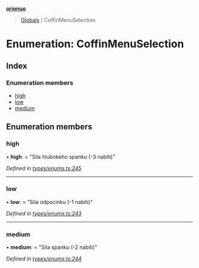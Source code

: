 **[orionuo](../README.md)**

> [Globals](../globals.md) / CoffinMenuSelection

# Enumeration: CoffinMenuSelection

## Index

### Enumeration members

* [high](coffinmenuselection.md#high)
* [low](coffinmenuselection.md#low)
* [medium](coffinmenuselection.md#medium)

## Enumeration members

### high

•  **high**:  = "Sila hlubokeho spanku (-3 nabiti)"

*Defined in [types/enums.ts:245](https://github.com/msviha/orionuo/blob/029a15d/src/types/enums.ts#L245)*

___

### low

•  **low**:  = "Sila odpocinku (-1 nabiti)"

*Defined in [types/enums.ts:243](https://github.com/msviha/orionuo/blob/029a15d/src/types/enums.ts#L243)*

___

### medium

•  **medium**:  = "Sila spanku (-2 nabiti)"

*Defined in [types/enums.ts:244](https://github.com/msviha/orionuo/blob/029a15d/src/types/enums.ts#L244)*
